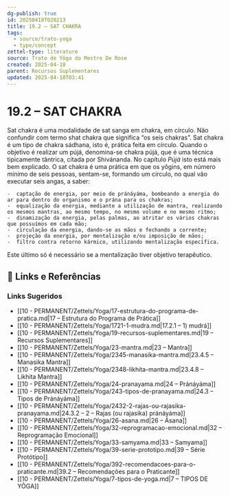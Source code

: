 ```yaml
---
dg-publish: true
id: 20250418T020213
title: 19.2 – SAT CHAKRA
tags:
  - source/trato-yoga
  - type/concept
zettel-type: literature
source: Trato de Yôga do Mestre De Rose
created: 2025-04-18
parent: Recursos Suplementares
updated: 2025-04-18T03:41
---
```


# 19.2 – SAT CHAKRA

Sat chakra é uma modalidade de sat sanga em chakra, em círculo. Não confundir com termo shat chakra que significa “os seis chakras”. Sat chakra é um tipo de chakra sádhana, isto é, prática feita em círculo. Quando o objetivo é realizar um pújá, denomina-se chakra pújá, que é uma técnica tipicamente tântrica, citada por Shivánanda. No capítulo *Pújá* isto está mais bem explicado. O sat chakra é uma prática em que os yôgins, em número mínimo de seis pessoas, sentam-se, formando um círculo, no qual vão executar seis angas, a saber:

    -  captação de energia, por meio de pránáyáma, bombeando a energia do ar para dentro do organismo e o prána para os chakras;
    -  equalização da energia, mediante a utilização de mantra, realizando os mesmos mantras, ao mesmo tempo, no mesmo volume e no mesmo ritmo;
    -  dinamização da energia, pelas palmas, ao atritar os vários chakras que possuímos em cada mão;
    -  circulação da energia, dando-se as mãos e fechando a corrente;
    -  projeção da energia, por mentalização e/ou imposição de mãos;
    -  filtro contra retorno kármico, utilizando mentalização específica.

Este último só é necessário se a mentalização tiver objetivo terapêutico.

## 🔗 Links e Referências











### Links Sugeridos

- [[10 - PERMANENT/Zettels/Yoga/17-estrutura-do-programa-de-pratica.md\|17 – Estrutura do Programa de Prática]]
- [[10 - PERMANENT/Zettels/Yoga/1721-1-mudra.md\|17.2.1 – 1) mudrá]]
- [[10 - PERMANENT/Zettels/Yoga/19-recursos-suplementares.md\|19 – Recursos Suplementares]]
- [[10 - PERMANENT/Zettels/Yoga/23-mantra.md\|23 – Mantra]]
- [[10 - PERMANENT/Zettels/Yoga/2345-manasika-mantra.md\|23.4.5 – Manasika Mantra]]
- [[10 - PERMANENT/Zettels/Yoga/2348-likhita-mantra.md\|23.4.8 – Likhita Mantra]]
- [[10 - PERMANENT/Zettels/Yoga/24-pranayama.md\|24 – Pránáyáma]]
- [[10 - PERMANENT/Zettels/Yoga/243-tipos-de-pranayama.md\|24.3 – Tipos de Pránáyáma]]
- [[10 - PERMANENT/Zettels/Yoga/2432-2-rajas-ou-rajasika-pranayama.md\|24.3.2 – 2 – Rajas (ou rajasika) pránáyáma]]
- [[10 - PERMANENT/Zettels/Yoga/26-asana.md\|26 – Ásana]]
- [[10 - PERMANENT/Zettels/Yoga/32-reprogramacao-emocional.md\|32 – Reprogramação Emocional]]
- [[10 - PERMANENT/Zettels/Yoga/33-samyama.md\|33 – Samyama]]
- [[10 - PERMANENT/Zettels/Yoga/39-serie-prototipo.md\|39 – Série Protótipo]]
- [[10 - PERMANENT/Zettels/Yoga/392-recomendacoes-para-o-praticante.md\|39.2 – Recomendações para o Praticante]]
- [[10 - PERMANENT/Zettels/Yoga/7-tipos-de-yoga.md\|7 – TIPOS DE YÔGA]]